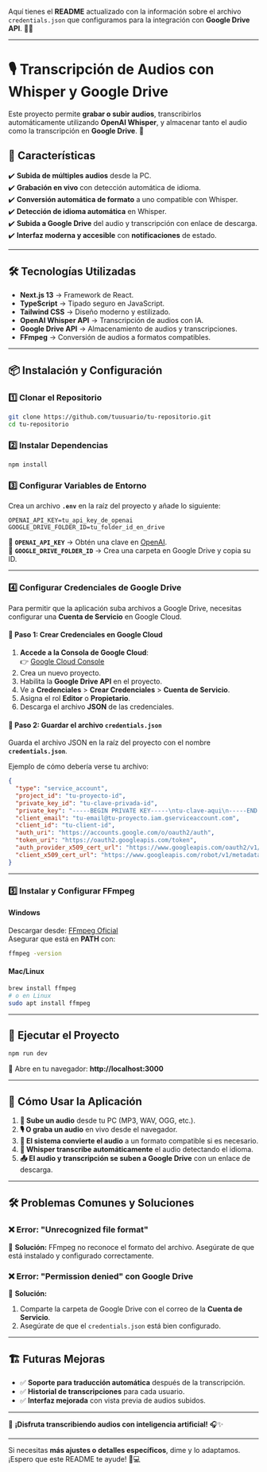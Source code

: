 Aquí tienes el **README** actualizado con la información sobre el archivo `credentials.json` que configuramos para la integración con **Google Drive API**. 📄🚀

---

# 🎙️ Transcripción de Audios con Whisper y Google Drive

Este proyecto permite **grabar o subir audios**, transcribirlos automáticamente utilizando **OpenAI Whisper**, y almacenar tanto el audio como la transcripción en **Google Drive**. 🚀

## 📌 **Características**
✔️ **Subida de múltiples audios** desde la PC.  
✔️ **Grabación en vivo** con detección automática de idioma.  
✔️ **Conversión automática de formato** a uno compatible con Whisper.  
✔️ **Detección de idioma automática** en Whisper.  
✔️ **Subida a Google Drive** del audio y transcripción con enlace de descarga.  
✔️ **Interfaz moderna y accesible** con **notificaciones** de estado.  

---

## 🛠️ **Tecnologías Utilizadas**
- **Next.js 13** → Framework de React.  
- **TypeScript** → Tipado seguro en JavaScript.  
- **Tailwind CSS** → Diseño moderno y estilizado.  
- **OpenAI Whisper API** → Transcripción de audios con IA.  
- **Google Drive API** → Almacenamiento de audios y transcripciones.  
- **FFmpeg** → Conversión de audios a formatos compatibles.  

---

## 📦 **Instalación y Configuración**

### **1️⃣ Clonar el Repositorio**
```sh
git clone https://github.com/tuusuario/tu-repositorio.git
cd tu-repositorio
```

### **2️⃣ Instalar Dependencias**
```sh
npm install
```

### **3️⃣ Configurar Variables de Entorno**
Crea un archivo **`.env`** en la raíz del proyecto y añade lo siguiente:

```env
OPENAI_API_KEY=tu_api_key_de_openai
GOOGLE_DRIVE_FOLDER_ID=tu_folder_id_en_drive
```
🔹 **`OPENAI_API_KEY`** → Obtén una clave en [OpenAI](https://platform.openai.com/).  
🔹 **`GOOGLE_DRIVE_FOLDER_ID`** → Crea una carpeta en Google Drive y copia su ID.  

---

### **4️⃣ Configurar Credenciales de Google Drive**
Para permitir que la aplicación suba archivos a Google Drive, necesitas configurar una **Cuenta de Servicio** en Google Cloud.

#### **🔹 Paso 1: Crear Credenciales en Google Cloud**
1. **Accede a la Consola de Google Cloud**:  
   👉 [Google Cloud Console](https://console.cloud.google.com/)
2. Crea un nuevo proyecto.
3. Habilita la **Google Drive API** en el proyecto.
4. Ve a **Credenciales** > **Crear Credenciales** > **Cuenta de Servicio**.
5. Asigna el rol **Editor** o **Propietario**.
6. Descarga el archivo **JSON** de las credenciales.

#### **🔹 Paso 2: Guardar el archivo `credentials.json`**
Guarda el archivo JSON en la raíz del proyecto con el nombre **`credentials.json`**.

Ejemplo de cómo debería verse tu archivo:

```json
{
  "type": "service_account",
  "project_id": "tu-proyecto-id",
  "private_key_id": "tu-clave-privada-id",
  "private_key": "-----BEGIN PRIVATE KEY-----\ntu-clave-aqui\n-----END PRIVATE KEY-----\n",
  "client_email": "tu-email@tu-proyecto.iam.gserviceaccount.com",
  "client_id": "tu-client-id",
  "auth_uri": "https://accounts.google.com/o/oauth2/auth",
  "token_uri": "https://oauth2.googleapis.com/token",
  "auth_provider_x509_cert_url": "https://www.googleapis.com/oauth2/v1/certs",
  "client_x509_cert_url": "https://www.googleapis.com/robot/v1/metadata/x509/tu-email@tu-proyecto.iam.gserviceaccount.com"
}
```

---

### **5️⃣ Instalar y Configurar FFmpeg**
#### **Windows**
Descargar desde: [FFmpeg Oficial](https://ffmpeg.org/download.html)  
Asegurar que está en **PATH** con:
```sh
ffmpeg -version
```

#### **Mac/Linux**
```sh
brew install ffmpeg
# o en Linux
sudo apt install ffmpeg
```

---

## 🚀 **Ejecutar el Proyecto**
```sh
npm run dev
```
📍 Abre en tu navegador: **http://localhost:3000**

---

## 🎯 **Cómo Usar la Aplicación**
1. **📂 Sube un audio** desde tu PC (MP3, WAV, OGG, etc.).  
2. **🎙️ O graba un audio** en vivo desde el navegador.  
3. **🔄 El sistema convierte el audio** a un formato compatible si es necesario.  
4. **📡 Whisper transcribe automáticamente** el audio detectando el idioma.  
5. **📤 El audio y transcripción se suben a Google Drive** con un enlace de descarga.  

---

## 🛠️ **Problemas Comunes y Soluciones**
### ❌ **Error: "Unrecognized file format"**
🔹 **Solución:** FFmpeg no reconoce el formato del archivo. Asegúrate de que está instalado y configurado correctamente.  

### ❌ **Error: "Permission denied" con Google Drive**
🔹 **Solución:**  
1. Comparte la carpeta de Google Drive con el correo de la **Cuenta de Servicio**.  
2. Asegúrate de que el `credentials.json` está bien configurado.  

---

## 🏗️ **Futuras Mejoras**
- ✅ **Soporte para traducción automática** después de la transcripción.  
- ✅ **Historial de transcripciones** para cada usuario.  
- ✅ **Interfaz mejorada** con vista previa de audios subidos.  

---

🚀 **¡Disfruta transcribiendo audios con inteligencia artificial!** 🎧✨

---

Si necesitas **más ajustes o detalles específicos**, dime y lo adaptamos. ¡Espero que este README te ayude! 🚀💻